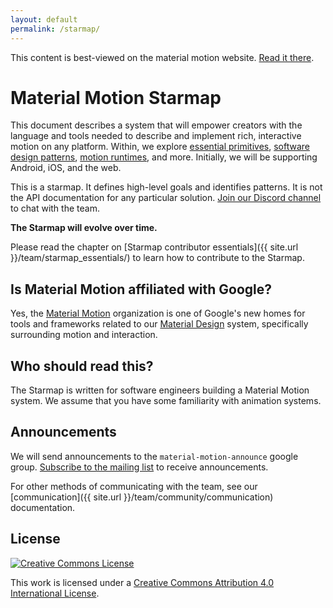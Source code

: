 ```yaml
---
layout: default
permalink: /starmap/
---
```


<p class="github-only">This content is best-viewed on the material motion website. <a href="https://material-motion.github.io/material-motion">Read it there</a>.</p>

# Material Motion Starmap

This document describes a system that will empower creators with the language and tools needed to describe and implement rich, interactive motion on any platform. Within, we explore [essential primitives](specifications/primitives), [software design patterns](specifications/pattern), [motion runtimes](specifications/runtime), and more. Initially, we will be supporting Android, iOS, and the web.

This is a starmap. It defines high-level goals and identifies patterns. It is not the API documentation for any particular solution. [Join our Discord channel](https://discord.gg/ZJyGXza) to chat with the team.

**The Starmap will evolve over time.**

Please read the chapter on [Starmap contributor essentials]({{ site.url }}/team/starmap_essentials/) to learn how to contribute to the Starmap.

## Is Material Motion affiliated with Google?

Yes, the [Material Motion](https://github.com/material-motion) organization is one of Google's new homes for tools and frameworks related to our [Material Design](https://material.io) system, specifically surrounding motion and interaction.

## Who should read this?

The Starmap is written for software engineers building a Material Motion system. We assume that you have some familiarity with animation systems.

## Announcements

We will send announcements to the `material-motion-announce` google group. [Subscribe to the mailing list](https://groups.google.com/forum/#!forum/material-motion-announce) to receive announcements.

For other methods of communicating with the team, see our [communication]({{ site.url }}/team/community/communication) documentation.

## License

[![Creative Commons License](https://i.creativecommons.org/l/by/4.0/88x31.png)](http://creativecommons.org/licenses/by/4.0/)

This work is licensed under a [Creative Commons Attribution 4.0 International License](http://creativecommons.org/licenses/by/4.0/).
